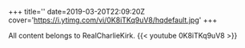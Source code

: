 +++
title=''
date=2019-03-20T22:09:20Z
cover='https://i.ytimg.com/vi/0K8iTKq9uV8/hqdefault.jpg'
+++

All content belongs to RealCharlieKirk.
{{< youtube 0K8iTKq9uV8 >}}
